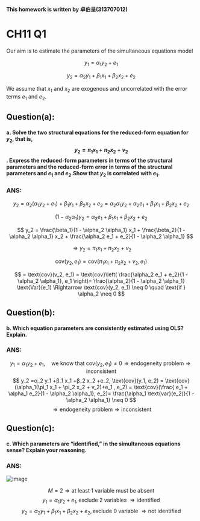 #### This homework is written by 卓伯呈(313707012)
# CH11 Q1
Our aim is to estimate the parameters of the simultaneous equations model 

$$
y_1 =α_1 y_2 +e_1
$$

$$
y_2 =α_2 y_1 +β_1 x_1 +β_2 x_2 +e_2
$$

We assume that $x_1$ and $x_2$ are exogenous and uncorrelated with the error terms $e_1$ and $e_2$.

## **Question(a):**

#### a. Solve the two structural equations for the reduced-form equation for $y_2$, that is, $$y_2  =π_1 x_1  +π_2 x_2  +v_2$$ . Express the reduced-form parameters in terms of the structural parameters and the reduced-form error in terms of the structural parameters and $e_1$ and $e_2$.Show that $y_2$ is correlated with $e_1$.

### ANS:
$$
y_2 = \alpha_2(\alpha_1 y_2 + e_1) + \beta_1 x_1 + \beta_2 x_2 + e_2 = \alpha_2 \alpha_1 y_2 + \alpha_2 e_1 + \beta_1 x_1 + \beta_2 x_2 + e_2
$$

$$
(1 - \alpha_2 \alpha_1)y_2 = \alpha_2 e_1 + \beta_1 x_1 + \beta_2 x_2 + e_2
$$

$$
y_2 = \frac{\beta_1}{1 - \alpha_2 \alpha_1} x_1 + \frac{\beta_2}{1 - \alpha_2 \alpha_1} x_2 + \frac{\alpha_2 e_1 + e_2}{1 - \alpha_2 \alpha_1}
$$

$$
\Rightarrow y_2 = \pi_1 x_1 + \pi_2 x_2 + v_2
$$

$$
\text{cov}(y_2, e_1) = \text{cov}(\pi_1 x_1 + \pi_2 x_2 + v_2, e_1)
$$

$$
= \text{cov}(v_2, e_1) = \text{cov}\left( \frac{\alpha_2 e_1 + e_2}{1 - \alpha_2 \alpha_1}, e_1 \right)= \frac{\alpha_2}{1 - \alpha_2 \alpha_1} \text{Var}(e_1) \Rightarrow \text{cov}(y_2, e_1) \neq 0 \quad \text{if } \alpha_2 \neq 0
$$

## **Question(b):**
#### b. Which equation parameters are consistently estimated using OLS? Explain.
### ANS:
$$
y_1 = \alpha_1 y_2  + e_1, \quad \text{we know that } \text{cov}(y_2, e_1) \neq 0 \Rightarrow \text{endogeneity problem} \Rightarrow \text{inconsistent}
$$
$$
y_2 =α_2 y_1 +β_1 x_1 +β_2 x_2 +e_2, \text{cov}(y_1, e_2) = \text{cov}(\alpha_1(\pi_1 x_1 + \pi_2 x_2 + v_2)+e_1 , e_2) = \text{cov}(\frac{ e_1 + \alpha_1 e_2}{1 - \alpha_2 \alpha_1}, e_2)= \frac{\alpha_1 \text{var}(e_2)}{1 - \alpha_2 \alpha_1} \neq 0
$$
$$
\Rightarrow \text{endogeneity problem} \Rightarrow \text{inconsistent}
$$
## **Question(c):**
#### c. Which parameters are “identified,” in the simultaneous equations sense? Explain your reasoning.
### ANS:
![image](https://github.com/user-attachments/assets/b51ba18c-0e0e-4af4-9e56-0a966d662148)

$$
M=2 \Rightarrow \text{at least 1 variable must be absent} 
$$
$$
y_1 = \alpha_1 y_2  + e_1, \text{exclude 2 variables } \Rightarrow \text{identified}
$$
$$
y_2 =α_2 y_1 +β_1 x_1 +β_2 x_2 +e_2, \text{exclude 0 variable } \Rightarrow \text{not identified}
$$
